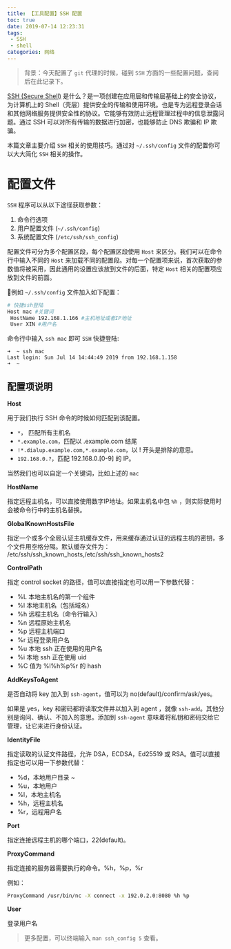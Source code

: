 ```yaml
---
title: 【工具配置】SSH 配置
toc: true
date: 2019-07-14 12:23:31
tags: 
 - SSH 
 - shell
categories: 网络
---
```

> 背景：今天配置了 `git` 代理的时候，碰到 `SSH` 方面的一些配置问题，查阅后在此记录下。

[SSH (Secure Shell)](https://zh.wikipedia.org/zh-cn/Secure_Shell) 是什么？是一项创建在应用层和传输层基础上的安全协议，为计算机上的 Shell（壳层）提供安全的传输和使用环境。也是专为远程登录会话和其他网络服务提供安全性的协议。它能够有效防止远程管理过程中的信息泄露问题。通过 SSH 可以对所有传输的数据进行加密，也能够防止 DNS 欺骗和 IP 欺骗。

本篇文章主要介绍 `SSH` 相关的使用技巧。通过对 `~/.ssh/config` 文件的配置你可以大大简化 `SSH` 相关的操作。

# 配置文件

`SSH` 程序可以从以下途径获取参数：
1. 命令行选项
2. 用户配置文件 (`~/.ssh/config`)
3. 系统配置文件 (`/etc/ssh/ssh_config`)

配置文件可分为多个配置区段，每个配置区段使用 `Host` 来区分。我们可以在命令行中输入不同的 `Host` 来加载不同的配置段。对每一个配置项来说，首次获取的参数值将被采用，因此通用的设置应该放到文件的后面，特定 `Host` 相关的配置项应放到文件的前面。

例如 `~/.ssh/config` 文件加入如下配置：
```bash
# 快捷ssh登陆
Host mac #关键词
 HostName 192.168.1.166 #主机地址或者IP地址
 User XIN #用户名
```

命令行中输入 `ssh mac` 即可 `SSH` 快捷登陆:
```shell
➜  ~ ssh mac
Last login: Sun Jul 14 14:44:49 2019 from 192.168.1.158
➜  ~
```

## 配置项说明
**Host**

用于我们执行 SSH 命令的时候如何匹配到该配置。
* `*`， 匹配所有主机名
* `*.example.com`，匹配以 .example.com 结尾
* `!*.dialup.example.com,*.example.com`，以 ! 开头是排除的意思。
* `192.168.0.?`，匹配 192.168.0.[0-9] 的 IP。

当然我们也可以自定一个关键词，比如上述的 `mac`

**HostName**

指定远程主机名，可以直接使用数字IP地址。如果主机名中包 `%h` ，则实际使用时会被命令行中的主机名替换。

**GlobalKnownHostsFile**

指定一个或多个全局认证主机缓存文件，用来缓存通过认证的远程主机的密钥，多个文件用空格分隔。默认缓存文件为：
/etc/ssh/ssh_known_hosts,/etc/ssh/ssh_known_hosts2

**ControlPath**

指定 control socket 的路径，值可以直接指定也可以用一下参数代替：

* %L 本地主机名的第一个组件
* %l 本地主机名（包括域名）
* %h 远程主机名（命令行输入）
* %n 远程原始主机名
* %p 远程主机端口
* %r 远程登录用户名
* %u 本地 ssh 正在使用的用户名
* %i 本地 ssh 正在使用 uid
* %C 值为 %l%h%p%r 的 hash

**AddKeysToAgent**

是否自动将 key 加入到 `ssh-agent`，值可以为 no(default)/confirm/ask/yes。

如果是 yes，key 和密码都将读取文件并以加入到 agent ，就像 `ssh-add`。其他分别是询问、确认、不加入的意思。添加到 `ssh-agent` 意味着将私钥和密码交给它管理，让它来进行身份认证。

**IdentityFile**

指定读取的认证文件路径，允许 DSA，ECDSA，Ed25519 或 RSA。值可以直接指定也可以用一下参数代替：

* %d，本地用户目录 ~
* %u，本地用户
* %l，本地主机名
* %h，远程主机名
* %r，远程用户名

**Port**

指定连接远程主机的哪个端口，22(default)。

**ProxyCommand**

指定连接的服务器需要执行的命令。%h，%p，%r

例如：
```bash
ProxyCommand /usr/bin/nc -X connect -x 192.0.2.0:8080 %h %p
```

**User**

登录用户名


> 更多配置，可以终端输入 `man ssh_config 5` 查看。